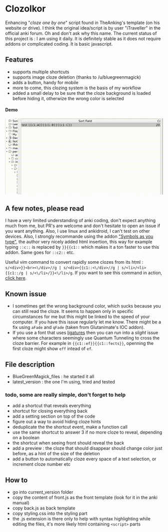 # Clozolkor
Enhancing "*cloze one by one*" script found in TheAnking's template (on his website or drive). I think the original idea/script is by user "iTraveller" in the official anki forum. Oh and don't ask why this name. The current status of this project is : I am using it daily. It is definitely stable as it does not require addons or complicated coding. It is basic javascript.


## Features 
* supports multiple shortcuts
* supports image cloze deletion (thanks to /u/bluegreenmagick)
* adds a button, handy for mobile
* more to come, this clozing system is the basis of my workflow
* added a small delay to be sure that the cloze background is loaded before hiding it, otherwize the wrong color is selected

#### Demo
![demo_gif](bin/demo.gif)

## A few notes, please read
I have a very limited understanding of anki coding, don't expect anything much from me, but PR's are welcome and don't hesitate to open an issue if you want anything. Also, I use linux and ankidroid, I can't test on other devices. Also, I strongly recommande using the addon ["Symbols as you type"](https://ankiweb.net/shared/info/2040501954), the author very nicely added html insertion, this way for example typing `::c::` is replaced by `}}{{c1::` which makes it a ton faster to use this addon. Same goes for `::c2::` etc.

Useful vim command to convert rapidly some clozes from its html : `s/<div>}}<br><\/div>//g | s/<div>{{c1::<\/div>//g | s/<li>/<li>{{c1::/g | s/<\/li>/}}<\/li>/g`. If you want to see this command in action, [click here](bin/demo_vim.gif).


## Known issue
* I sometimes get the wrong background color, which sucks because you can still read the cloze. It seems to happen only in specific circumstances for me but this might be linked to the speed of your computer. If you have this issue regularly let me know. There might be a fix using `aFade` and `qFade` (taken from Glutanimate's IOC addon).
* If you use a font that uses [ligatures](https://en.wikipedia.org/wiki/Orthographic_ligature) then you can run into a *slight* issue where some characters seemingly use Quantum Tunneling to cross the cloze barrier. For example in `{{c1::ef}}{{c1::fects}}`, openning the first cloze might show `eff` intead of `ef`.



## File description
* BlueGreenMagick_files : he started it all
* latest_version : the one I'm using, tried and tested


### todo, some are really simple, don't forget to help
* add a shortcut that reveals everything
* shortcut for  closing everything back
* add a setting section on top of the code
* figure out a way to avoid hiding cloze hints
* deduplicate the the shortcut event, make a function call
* use the same shortcut to answer 3 if no more cloze to reveal, depending on a boolean
* the shortcut when seeing front should reveal the back
* add a preview : the cloze that should disappear should change color just before, as a hint of the size of the deletion
* add a button to automatically cloze every space of a text selection, or increment cloze number etc

## How to
* go into current_version folder
* copy the content of front.js as the front template (look for it in the anki manual)
* copy back.js as back template
* copy styling.css into the styling part
* the .js extension is there only to help with syntax highlighting while editing the files, it's more likely html containing `<script>` parts
